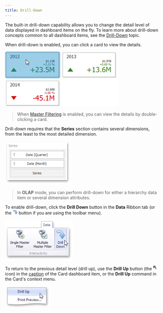 ```yaml
---
title: Drill-Down
---
```

The built-in drill-down capability allows you to change the detail level of data displayed in dashboard items on the fly. To learn more about drill-down concepts common to all dashboard items, see the [Drill-Down](../../../../../../dashboard-for-desktop/articles/dashboard-designer/interactivity/drill-down.md) topic.

When drill-down is enabled, you can click a card to view the details.

![Anim_Cards_DrillDown](../../../../../images/Img19995.gif)

> When [Master Filtering](../../../../../../dashboard-for-desktop/articles/dashboard-designer/designing-dashboard-items/cards/interactivity/master-filtering.md) is enabled, you can view the details by double-clicking a card.

Drill-down requires that the **Series** section contains several dimensions, from the least to the most detailed dimension.

![Cards_Interactivity_DrillDown_DataItems](../../../../../images/Img19987.png)

> In **OLAP** mode, you can perform drill-down for either a hierarchy data item or several dimension attributes.

To enable drill-down, click the **Drill Down** button in the **Data** Ribbon tab (or the ![DataShaping_Interactivity_DrillDown_Toolbar](../../../../../images/Img19513.png) button if you are using the toolbar menu).

![DataShaping_Interactivity_DrillDown_Ribbon](../../../../../images/Img19415.png)

To return to the previous detail level (drill up), use the **Drill Up** button (the ![DrillDown_DrillUpArrow](../../../../../images/Img18627.png) icon) in the [caption](../../../../../../dashboard-for-desktop/articles/dashboard-designer/dashboard-layout/dashboard-item-caption.md) of the Card dashboard item, or the **Drill Up** command in the Card's context menu.

![DrillUpCommand_ContextMenu](../../../../../images/Img22786.png)